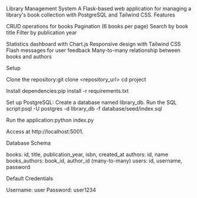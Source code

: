 Library Management System
A Flask-based web application for managing a library's book collection with PostgreSQL and Tailwind CSS.
Features

CRUD operations for books
Pagination (6 books per page)
Search by book title
Filter by publication year

Statistics dashboard with Chart.js
Responsive design with Tailwind CSS
Flash messages for user feedback
Many-to-many relationship between books and authors

Setup

Clone the repository:git clone <repository_url>
cd project


Install dependencies:pip install -r requirements.txt


Set up PostgreSQL:
Create a database named library_db.
Run the SQL script:psql -U postgres -d library_db -f database/seed/index.sql




Run the application:python index.py

Access at http://localhost:5001.

Database Schema

books: id, title, publication_year, isbn, created_at
authors: id, name
books_authors: book_id, author_id (many-to-many)
users: id, username, password

Default Credentials

Username: user
Password: user1234
